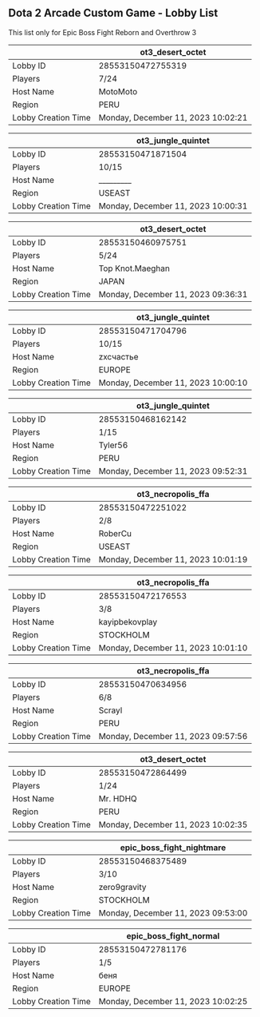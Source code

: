 ## Dota 2 Arcade Custom Game - Lobby List

This list only for Epic Boss Fight Reborn and Overthrow 3

|  | ot3_desert_octet |
| ------ | ------ |
| Lobby ID | 28553150472755319 |
| Players | 7/24 |
| Host Name | MotoMoto |
| Region | PERU |
| Lobby Creation Time | Monday, December 11, 2023 10:02:21 |


|  | ot3_jungle_quintet |
| ------ | ------ |
| Lobby ID | 28553150471871504 |
| Players | 10/15 |
| Host Name | _________ |
| Region | USEAST |
| Lobby Creation Time | Monday, December 11, 2023 10:00:31 |


|  | ot3_desert_octet |
| ------ | ------ |
| Lobby ID | 28553150460975751 |
| Players | 5/24 |
| Host Name | Top Knot.Maeghan |
| Region | JAPAN |
| Lobby Creation Time | Monday, December 11, 2023 09:36:31 |


|  | ot3_jungle_quintet |
| ------ | ------ |
| Lobby ID | 28553150471704796 |
| Players | 10/15 |
| Host Name | zxcчастье |
| Region | EUROPE |
| Lobby Creation Time | Monday, December 11, 2023 10:00:10 |


|  | ot3_jungle_quintet |
| ------ | ------ |
| Lobby ID | 28553150468162142 |
| Players | 1/15 |
| Host Name | Tyler56 |
| Region | PERU |
| Lobby Creation Time | Monday, December 11, 2023 09:52:31 |


|  | ot3_necropolis_ffa |
| ------ | ------ |
| Lobby ID | 28553150472251022 |
| Players | 2/8 |
| Host Name | RoberCu |
| Region | USEAST |
| Lobby Creation Time | Monday, December 11, 2023 10:01:19 |


|  | ot3_necropolis_ffa |
| ------ | ------ |
| Lobby ID | 28553150472176553 |
| Players | 3/8 |
| Host Name | kayipbekovplay |
| Region | STOCKHOLM |
| Lobby Creation Time | Monday, December 11, 2023 10:01:10 |


|  | ot3_necropolis_ffa |
| ------ | ------ |
| Lobby ID | 28553150470634956 |
| Players | 6/8 |
| Host Name | Scrayl |
| Region | PERU |
| Lobby Creation Time | Monday, December 11, 2023 09:57:56 |


|  | ot3_desert_octet |
| ------ | ------ |
| Lobby ID | 28553150472864499 |
| Players | 1/24 |
| Host Name | Mr. HDHQ |
| Region | PERU |
| Lobby Creation Time | Monday, December 11, 2023 10:02:35 |


|  | epic_boss_fight_nightmare |
| ------ | ------ |
| Lobby ID | 28553150468375489 |
| Players | 3/10 |
| Host Name | zero9gravity |
| Region | STOCKHOLM |
| Lobby Creation Time | Monday, December 11, 2023 09:53:00 |


|  | epic_boss_fight_normal |
| ------ | ------ |
| Lobby ID | 28553150472781176 |
| Players | 1/5 |
| Host Name | беня |
| Region | EUROPE |
| Lobby Creation Time | Monday, December 11, 2023 10:02:25 |


